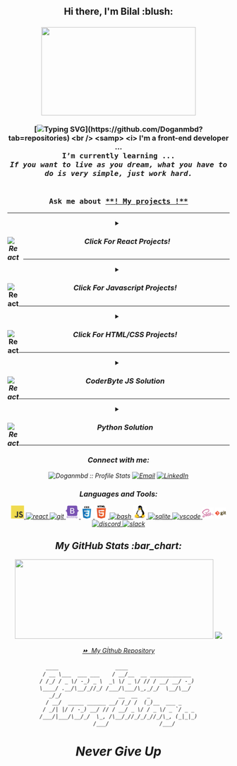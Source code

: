 <h2 align="center"> Hi there,  I'm Bilal :blush:</h2>

<!-- ### Welcome To My Github Profile <a href="https://github.com/Doganmbd?tab=repositories"><img src="https://media.giphy.com/media/hvRJCLFzcasrR4ia7z/giphy.gif" width="25px"></a>  -->

<h3 align="center">    <img src="https://www.mygo.ge/uploads/blog/1584023795.jpg" width="350px" height="200px" />
   
   <br />  
   
   
   
   
   
   [![Typing SVG](https://readme-typing-svg.herokuapp.com?color=%2336BCF7&center=true&vCenter=true&width=1000&lines=Hi+there+👋,+I+am+Mustafa+Bilal+Doğan;+Welcome+to+My+Profile!;Always+learning+new+things;I+will+develop+myself+in+the+field+of+IT+for+life;+I+value+teamwork+very+much;)](https://github.com/Doganmbd?tab=repositories)
   <br />
    <samp> <i> I'm a front-end developer ... </i> </samp> <br />
    <samp>  I’m currently learning ... </samp> <br />
    <samp> <i> If you want to live as you dream, what you have to do is very simple, just work hard. </i> </samp> <br /><br>
  </h3>

<h3 align="center"> <samp> Ask me about <a href="https://github.com/Doganmbd?tab=repositories">**! My projects !**</a></samp></h3>
<hr/>
<details align="center">
  <summary> <h3><em><img align="left" alt="React" width="26px" src="https://cdn.jsdelivr.net/gh/devicons/devicon/icons/react/react-original.svg" style="padding-right:10px;" /> &nbsp;Click For React Projects!</em></h3></summary>

  <p><a href="https://blog-app-context.netlify.app/" target="_blank" rel="noreferrer">Blog App Context Project with Firebase</a></p>
  <p><a href="https://movie-app-firebase-project.herokuapp.com/" target="_blank" rel="noreferrer">Movie App with Firebase </a></p>
  <p><a href="https://mbdrecipeapp.netlify.app/" target="_blank" rel="noreferrer">recipe app</a></p>
<p><a href="https://ornate-palmier-49e3d1.netlify.app" target="_blank" rel="noreferrer">food list </a></p>
<p><a href="https://randomuserpage.netlify.app/" target="_blank" rel="noreferrer">randomuser</a></p>
<p><a href="https://mbdrandomuser2.netlify.app/" target="_blank" rel="noreferrer">randomuser2 </a></p>
<p><a href="https://mbdcardproject.netlify.app/" target="_blank" rel="noreferrer">card project </a></p>

 <p><a href="https://001-reactproject-birthday.netlify.app/" target="_blank" rel="noreferrer">Birthday </a></p>
<p><a href="https://myusefetchhook.netlify.app/ " target="_blank" rel="noreferrer">usefecth hook</a></p>
   
   
  <a href="https://blog-app-context.netlify.app/"><img src="fireBlog.png" width=200 height=200></a>
  <a href="https://movie-app-firebase-project.herokuapp.com/"><img src="moviApp.png" width=200 height=200></a>
  <a href="https://mbdrecipeapp.netlify.app/"><img src="recipeApp.png" width=200 height=200></a>
  <a href="https://randomuserpage.netlify.app/"><img src="RandomUser1.png" width=200 height=200></a>
  <a href="https://mbdrandomuser2.netlify.app/"><img src="RandomUser.png" width=200 height=200></a>
  <a href="https://mbdcardproject.netlify.app/"><img src="Card.png" width=200 height=200></a>
 
<!-- gifb -->
<!--   <a href="https://blog-app-context.netlify.app/"><img src="Blog-App-.gif" alt="mbd" width=200 height=200 ></a>
  <a href="https://movie-app-firebase-project.herokuapp.com/"><img src="movie-app.gif" alt="mbd" width=200 height=200 ></a> -->
<!-- https://firstreactprojectbutton.netlify.app/  button -->


</details>
<hr/>
<details align="center">
  <summary><h3><img align="left" alt="React" width="26px" src="https://encrypted-tbn0.gstatic.com/images?q=tbn:ANd9GcRuPaU91jpXhz1YU603rEZHW8f-imDpsky8aA&usqp=CAU" /> &nbsp;<em>Click For Javascript Projects!</em></h3></summary>
  <p><a href="https://agecalculatorpage.netlify.app/" target="_blank" rel="noreferrer">Age Calculator</a></p>
  <p><a href="https://doganmbd.github.io/JS---PROJECTS/002-Guess-The-Number/" target="_blank" rel="noreferrer">Guess the numbers</a></p>
  <p><a href="https://doganmbd.github.io/JS---PROJECTS/003-to-do-list/" target="_blank" rel="noreferrer">To do list</a></p>
  <p><a href="https://doganmbd.github.io/JS---PROJECTS/004-Lottery-game/" target="_blank" rel="noreferrer">Lottery Game</a></p>
  <p><a href="https://doganmbd.github.io/JS---PROJECTS/005-IOS-calculator/" target="_blank" rel="noreferrer">IOS Calculator</a></p>
  <p><a href="https://doganmbd.github.io/JS---PROJECTS/009- rest countries/" target="_blank" rel="noreferrer">Rest Countries</a></p>
  
  <a href="https://agecalculatorpage.netlify.app/"><img src="age calculator.png" width=200 height=200></a>
  <a href="https://doganmbd.github.io/JS---PROJECTS/002-Guess-The-Number/"><img src="guess the number.png" width=200 height=200></a>
  <a href="https://doganmbd.github.io/JS---PROJECTS/003-to-do-list/"><img src="to do list.png" width=200 height=200></a>
  <a href="https://doganmbd.github.io/JS---PROJECTS/004-Lottery-game/"><img src="lottery game.png" width=200 height=200></a>
  <a href="https://doganmbd.github.io/JS---PROJECTS/005-IOS-calculator/"><img src="ios calculator.png" width=200 height=200></a>
  <a href="https://doganmbd.github.io/JS---PROJECTS/009- rest countries/"><img src="rest countries.png" width=200 height=200></a>

</details>
<hr/>
<details align="center">
   
  <summary><h3><img align="left" alt="React" width="26px" src="http://lz3g.com/wp-content/uploads/html.jpg" /> &nbsp;<em><em>Click For HTML/CSS Projects! </em></h3></summary>
   
  <p><a href="https://doganmbd.github.io/HTML-CSS-PROJECT/HTML-CSS-proje-2%20GOOGLEPAGE/" target="_blank" rel="noreferrer">Google Page</a></p>
  <p><a href="https://doganmbd.github.io/HTML-CSS-PROJECT/PROJE-5-PARALLAX/" target="_blank" rel="noreferrer">Parallax Page</a></p>
  <p><a href="https://doganmbd.github.io/HTML-CSS-PROJECT/checkout%20form/" target="_blank" rel="noreferrer">CheckOut Form</a></p>
  <p><a href="https://doganmbd.github.io/HTML-CSS-PROJECT/PROJE-%202%20-%20SURVEY%20FORM/" target="_blank" rel="noreferrer">Survey Form</a></p>
  <p><a href="https://doganmbd.github.io/HTML-CSS-PROJECT/PROJE-%203%20-%20NETFL%C4%B0X/" target="_blank" rel="noreferrer">Netflix</a></p>
  <p><a href="https://doganmbd.github.io/HTML-CSS-PROJECT/PROJE-%201%20-%20ilk%20basit%20form/" target="_blank" rel="noreferrer">Basic Form</a></p>
 
 
  <a href="https://doganmbd.github.io/HTML-CSS-PROJECT/HTML-CSS-proje-2%20GOOGLEPAGE/"><img src="googlePage.png" width=200 height=200></a>
  <a href="https://doganmbd.github.io/HTML-CSS-PROJECT/PROJE-5-PARALLAX/"><img src="parallax.png" width=200 height=200></a>
  <a href="https://doganmbd.github.io/HTML-CSS-PROJECT/checkout%20form/"><img src="checkout.png" width=200 height=200></a>
  <a href="https://doganmbd.github.io/HTML-CSS-PROJECT/PROJE-%202%20-%20SURVEY%20FORM/"><img src="SurveyForm.png" width=200 height=200></a>
  <a href="https://doganmbd.github.io/HTML-CSS-PROJECT/PROJE-%203%20-%20NETFL%C4%B0X/"><img src="netflix.png" width=200 height=200></a>
  <a href="https://doganmbd.github.io/HTML-CSS-PROJECT/PROJE-%201%20-%20ilk%20basit%20form/"><img src="basicForm.png" width=200 height=200></a> 

</details>
<hr/>
<details align="center">
  <summary><h3><img align="left" alt="React" width="26px" src="https://previews.123rf.com/images/dirkercken/dirkercken1509/dirkercken150900020/44461736-la-solution-du-probl%C3%A8me-de-chercher-des-solutions-en-r%C3%A9solvant-les-probl%C3%A8mes-panneau-routier.jpg" /> &nbsp;<em><em>CoderByte JS Solution</em></h3></summary>
    
    
<p><a href="https://github.com/Doganmbd/CoderByte/tree/main/JS" target="_blank" rel="noreferrer">Go to JS Coderbyte</a></p>

</details>

<hr/>
<details align="center">
  <summary><h3><img align="left" alt="React" width="26px" src="https://previews.123rf.com/images/dirkercken/dirkercken1509/dirkercken150900020/44461736-la-solution-du-probl%C3%A8me-de-chercher-des-solutions-en-r%C3%A9solvant-les-probl%C3%A8mes-panneau-routier.jpg" /> &nbsp;<em><em>Python Solution</em></h3></summary>
<p><a href="https://github.com/Doganmbd/CoderByte/tree/main/PYTHON" target="_blank" rel="noreferrer">Go to Python Coderbyte</a></p>
<p><a href="https://github.com/Doganmbd/ASSIGNMENT" target="_blank" rel="noreferrer">Go to Python example</a></p>
</details> 
  
  <hr/>
  
<!-- <img src="mbd.gif" alt="mbd" width=300 height=200 align="right"> -->

<h3 align="center">Connect with me:</h3>

<p align="center">
<img src="https://komarev.com/ghpvc/?username=Doganmbd&color=green" alt="Doganmbd :: Profile Stats"></a>
<a href="mailto:doganmbdogan@gmail.com"><img alt="Email" src="https://img.shields.io/badge/Email-doganmbdogan@gmail.com-blue?style=flat&logo=gmail"></a>
<a href="https://www.linkedin.com/in/bilal-do%C4%9Fan/" target="_blank"><img alt="LinkedIn" src="https://img.shields.io/badge/LinkedIn-@bilaldoğan-blue?style=flat&logo=linkedin"></a>

</p>

<h3 align="center">Languages and Tools:</h3>
<p align="center"> 
<a href="https://developer.mozilla.org/en-US/docs/Web/JavaScript" target="_blank"> <img src="https://raw.githubusercontent.com/devicons/devicon/master/icons/javascript/javascript-original.svg" alt="javascript" width="30" height="30" /> </a> 
<a href="https://reactjs.org/" target="_blank"> <img src="https://upload.wikimedia.org/wikipedia/commons/thumb/4/47/React.svg/1200px-React.svg.png" alt="react" width="33" height="30" /> </a> 
<a href="https://git-scm.com/" target="_blank"> <img src="https://www.vectorlogo.zone/logos/git-scm/git-scm-icon.svg" alt="git" width="30" height="30"/> </a>
<a href="https://getbootstrap.com" target="_blank"> <img src="https://raw.githubusercontent.com/devicons/devicon/master/icons/bootstrap/bootstrap-plain-wordmark.svg" alt="bootstrap" width="30" height="30"/> </a>
<a href="https://www.w3schools.com/css/" target="_blank"> <img src="https://raw.githubusercontent.com/devicons/devicon/master/icons/css3/css3-original-wordmark.svg" alt="css3" width="28" height="28"/> </a> 
<a href="https://www.w3.org/html/" target="_blank"> <img src="https://raw.githubusercontent.com/devicons/devicon/master/icons/html5/html5-original-wordmark.svg" alt="html5" width="30" height="30"/> </a> 
<a href="https://www.gnu.org/software/bash/" target="_blank"> <img src="https://www.vectorlogo.zone/logos/gnu_bash/gnu_bash-icon.svg" alt="bash" width="30" height="30"/> </a> 
<a href="https://www.linux.org/" target="_blank"> <img src="https://raw.githubusercontent.com/devicons/devicon/master/icons/linux/linux-original.svg" alt="linux" width="30" height="30"/> </a> 
<a href="https://www.sqlite.org/" target="_blank"> <img src="https://www.vectorlogo.zone/logos/sqlite/sqlite-icon.svg" alt="sqlite" width="30" height="30"/> </a>
<a href="https://code.visualstudio.com/" target="_blank"> <img src="https://upload.wikimedia.org/wikipedia/commons/thumb/9/9a/Visual_Studio_Code_1.35_icon.svg/1024px-Visual_Studio_Code_1.35_icon.svg.png" alt="vscode" width="30" height="30"/> </a>
<img  src="https://raw.githubusercontent.com/github/explore/80688e429a7d4ef2fca1e82350fe8e3517d3494d/topics/sass/sass.png" width="25" height="25" />
<img  src="https://raw.githubusercontent.com/github/explore/80688e429a7d4ef2fca1e82350fe8e3517d3494d/topics/git/git.png" width="25" height="25" />
<a href="https://discord.com/" target="_blank"> <img src="https://cdn4.iconfinder.com/data/icons/logos-and-brands/512/91_Discord_logo_logos-512.png" alt="discord" width="30" height="30"/> </a> 
<a href="https://slack.com/intl/en-tr/" target="_blank"> <img src="https://cdn.brandfolder.io/5H442O3W/as/pl546j-7le8zk-4nzzs1/Slack_Mark_Web.png" alt="slack" width="37" height="37"/> </a>
</p>

<h2 align="center">My GitHub Stats :bar_chart:</h2>
<p align="center">
  <img src="https://github-readme-stats.vercel.app/api?username=Doganmbd&show_icons=true&theme=tokyonight" width="450" height="180">
  <img src="https://github-readme-stats.vercel.app/api/top-langs/?username=Doganmbd&layout=compact&theme=tokyonight" height="180">
  
</p>

<div align=center>
<a href="https://github.com/Doganmbd?tab=repositories">⏩ &nbsp;My Gİthub Repository</a>

   
```
  ____                  ____                      
 / __ \___  ___ ___    / __/__  __ _____________  
/ /_/ / _ \/ -_) _ \  _\ \/ _ \/ // / __/ __/ -_) 
\____/ .__/\__/_//_/ /___/\___/\_,_/_/  \__/\__/  
   _/_/                  __  __   _               
  / __/  _____ ______ __/ /_/ /  (_)__  ___ _     
 / _/| |/ / -_) __/ // / __/ _ \/ / _ \/ _ `/ _ _ 
/___/|___/\__/_/  \_, /\__/_//_/_/_//_/\_, (_|_|_)
                 /___/                /___/       
```
<h1 align="center">Never Give Up</h1>

<!--
 <div align="center">
📊 &nbsp;**This week I spent my time on**

<!-- ![Wwakatime stats ](https://github-readme-stats-taupe-two.vercel.app/api/wakatime?username=Dogan-mb&hide_title=true&hide_border=true&langs_count=5&bg_color=00000000&text_color=777)
[![Doganmbd's wakatime stats](https://github-readme-stats.vercel.app/api/wakatime?username=Doganmbd&hide_progress=true)](https://github.com/anuraghazra/github-readme-stats)

</div> --> 








